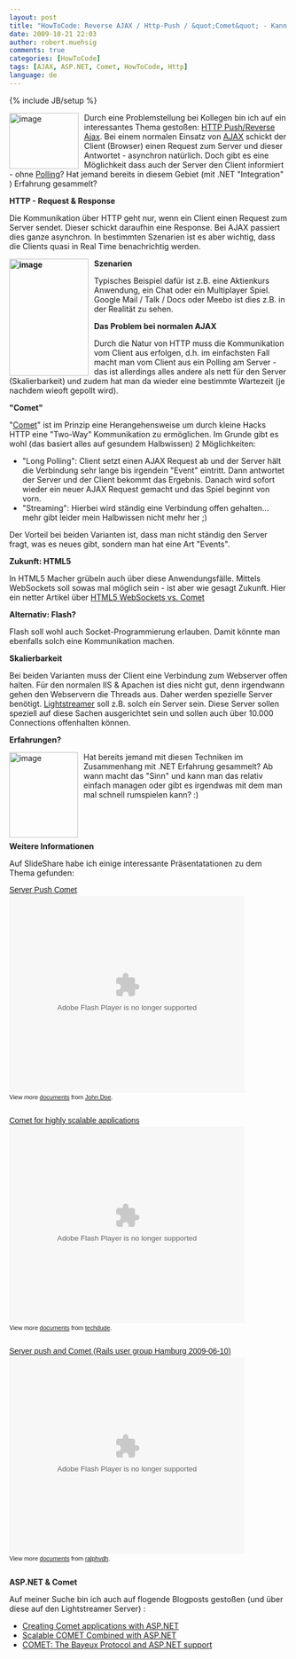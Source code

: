 ```yaml
---
layout: post
title: "HowToCode: Reverse AJAX / Http-Push / &quot;Comet&quot; - Kann der Server Clients aktiv infomieren?"
date: 2009-10-21 22:03
author: robert.muehsig
comments: true
categories: [HowToCode]
tags: [AJAX, ASP.NET, Comet, HowToCode, Http]
language: de
---
```

{% include JB/setup %}
<p><a href="{{BASE_PATH}}/assets/wp-images/image847.png"><img style="border-top-width: 0px; border-left-width: 0px; border-bottom-width: 0px; margin: 0px 10px 0px 0px; border-right-width: 0px" height="101" alt="image" src="{{BASE_PATH}}/assets/wp-images/image_thumb32.png" width="125" align="left" border="0"></a>Durch eine Problemstellung bei Kollegen bin ich auf ein interessantes Thema gestoßen: <a href="http://en.wikipedia.org/wiki/Reverse_Ajax">HTTP Push/Reverse Ajax</a>. Bei einem normalen Einsatz von <a href="http://en.wikipedia.org/wiki/Ajax_(programming)">AJAX</a> schickt der Client (Browser) einen Request zum Server und dieser Antwortet - asynchron natürlich. Doch gibt es eine Möglichkeit dass auch der Server den Client informiert - ohne <a href="http://de.wikipedia.org/wiki/Polling_(Informatik)">Polling</a>? Hat jemand bereits in diesem Gebiet (mit .NET "Integration" ) Erfahrung gesammelt?</p><p><strong>HTTP - Request &amp; Response</strong></p> <p>Die Kommunikation über HTTP geht nur, wenn ein Client einen Request zum Server sendet. Dieser schickt daraufhin eine Response. Bei AJAX passiert dies ganze asynchron. In bestimmten Szenarien ist es aber wichtig, dass die Clients quasi in Real Time benachrichtig werden. </p> <p><strong><a href="{{BASE_PATH}}/assets/wp-images/image848.png"><img style="border-top-width: 0px; border-left-width: 0px; border-bottom-width: 0px; margin: 0px 10px 0px 0px; border-right-width: 0px" height="211" alt="image" src="{{BASE_PATH}}/assets/wp-images/image_thumb33.png" width="143" align="left" border="0"></a>Szenarien</strong></p> <p>Typisches Beispiel dafür ist z.B. eine Aktienkurs Anwendung, ein Chat oder ein Multiplayer Spiel. Google Mail / Talk / Docs oder Meebo ist dies z.B. in der Realität zu sehen.</p> <p><strong>Das Problem bei normalen AJAX</strong>&nbsp;</p> <p>Durch die Natur von HTTP muss die Kommunikation vom Client aus erfolgen, d.h. im einfachsten Fall macht man vom Client aus ein Polling am Server - das ist allerdings alles andere als nett für den Server (Skalierbarkeit) und zudem hat man da wieder eine bestimmte Wartezeit (je nachdem wieoft gepollt wird).</p> <p><strong>"Comet" </strong></p> <p>"<a href="http://en.wikipedia.org/wiki/Comet_(programming)">Comet</a>" ist im Prinzip eine Herangehensweise um durch kleine Hacks HTTP eine "Two-Way" Kommunikation zu ermöglichen. Im Grunde gibt es wohl (das basiert alles auf gesundem Halbwissen) 2 Möglichkeiten:</p> <ul> <li>"Long Polling": Client setzt einen AJAX Request ab und der Server hält die Verbindung sehr lange bis irgendein "Event" eintritt. Dann antwortet der Server und der Client bekommt das Ergebnis. Danach wird sofort wieder ein neuer AJAX Request gemacht und das Spiel beginnt von vorn.  <li>"Streaming": Hierbei wird ständig eine Verbindung offen gehalten... mehr gibt leider mein Halbwissen nicht mehr her ;) </li></ul> <p>Der Vorteil bei beiden Varianten ist, dass man nicht ständig den Server fragt, was es neues gibt, sondern man hat eine Art "Events".</p> <p><strong>Zukunft: HTML5</strong></p> <p>In HTML5 Macher grübeln auch über diese Anwendungsfälle. Mittels WebSockets soll sowas mal möglich sein - ist aber wie gesagt Zukunft. Hier ein netter Artikel über <a href="http://www.infoq.com/news/2008/12/websockets-vs-comet-ajax">HTML5 WebSockets vs. Comet</a></p> <p><strong>Alternativ: Flash?</strong></p> <p>Flash soll wohl auch Socket-Programmierung erlauben. Damit könnte man ebenfalls solch eine Kommunikation machen.</p> <p><strong>Skalierbarkeit</strong></p> <p>Bei beiden Varianten muss der Client eine Verbindung zum Webserver offen halten. Für den normalen IIS &amp; Apachen ist dies nicht gut, denn irgendwann gehen den Webservern die Threads aus. Daher werden spezielle Server benötigt. <a href="http://www.lightstreamer.com/products.htm">Lightstreamer</a> soll z.B. solch ein Server sein. Diese Server sollen speziell auf diese Sachen ausgerichtet sein und sollen auch über 10.000 Connections offenhalten können.</p> <p><strong>Erfahrungen?</strong></p> <p><a href="{{BASE_PATH}}/assets/wp-images/image849.png"><img style="border-top-width: 0px; border-left-width: 0px; border-bottom-width: 0px; margin: 0px 10px 0px 0px; border-right-width: 0px" height="154" alt="image" src="{{BASE_PATH}}/assets/wp-images/image_thumb34.png" width="124" align="left" border="0"></a>Hat bereits jemand mit diesen Techniken im Zusammenhang mit .NET Erfahrung gesammelt? Ab wann macht das "Sinn" und kann man das relativ einfach managen oder gibt es irgendwas mit dem man mal schnell rumspielen kann? :)</p> <p>&nbsp;</p> <p>&nbsp;</p> <p><strong>Weitere Informationen</strong></p> <p>Auf SlideShare habe ich einige interessante Präsentatationen zu dem Thema gefunden:</p> <p></p> <div id="__ss_2064899" style="width: 425px; text-align: left"><a title="Server Push Comet" style="display: block; margin: 12px 0px 3px; font: 14px helvetica,arial,sans-serif; text-decoration: underline" href="http://www.slideshare.net/mayflowergmbh/server-push-comet">Server Push Comet</a><embed src="http://static.slidesharecdn.com/swf/ssplayer2.swf?doc=serverpushcomet-090925044031-phpapp02&amp;rel=0&amp;stripped_title=server-push-comet" width="425" height="355" type="application/x-shockwave-flash" allowscriptaccess="always" allowfullscreen="true"></embed>  <div style="font-size: 11px; padding-top: 2px; font-family: tahoma,arial; height: 26px">View more <a style="text-decoration: underline" href="http://www.slideshare.net/">documents</a> from <a style="text-decoration: underline" href="http://www.slideshare.net/mayflowergmbh">John Doe</a>.</div></div> <p></p> <p></p> <div id="__ss_163685" style="width: 425px; text-align: left"><a title="Comet for highly scalable applications" style="display: block; margin: 12px 0px 3px; font: 14px helvetica,arial,sans-serif; text-decoration: underline" href="http://www.slideshare.net/techdude/comet-for-highly-scalable-applications">Comet for highly scalable applications</a><embed src="http://static.slidesharecdn.com/swf/ssplayer2.swf?doc=comet-for-highly-scalable-applications-1194896776469582-4&amp;rel=0&amp;stripped_title=comet-for-highly-scalable-applications" width="425" height="355" type="application/x-shockwave-flash" allowscriptaccess="always" allowfullscreen="true"></embed>  <div style="font-size: 11px; padding-top: 2px; font-family: tahoma,arial; height: 26px">View more <a style="text-decoration: underline" href="http://www.slideshare.net/">documents</a> from <a style="text-decoration: underline" href="http://www.slideshare.net/techdude">techdude</a>.</div></div> <p></p> <p></p> <div id="__ss_1570255" style="width: 425px; text-align: left"><a title="Server push and Comet (Rails user group Hamburg 2009-06-10)" style="display: block; margin: 12px 0px 3px; font: 14px helvetica,arial,sans-serif; text-decoration: underline" href="http://www.slideshare.net/ralphvdh/server-push-and-comet-rails-user-group-hamburg-20090610-1570255">Server push and Comet (Rails user group Hamburg 2009-06-10)</a><embed src="http://static.slidesharecdn.com/swf/ssplayer2.swf?doc=railsughamburg20090610-090611162900-phpapp02&amp;rel=0&amp;stripped_title=server-push-and-comet-rails-user-group-hamburg-20090610-1570255" width="425" height="355" type="application/x-shockwave-flash" allowscriptaccess="always" allowfullscreen="true"></embed>  <div style="font-size: 11px; padding-top: 2px; font-family: tahoma,arial; height: 26px">View more <a style="text-decoration: underline" href="http://www.slideshare.net/">documents</a> from <a style="text-decoration: underline" href="http://www.slideshare.net/ralphvdh">ralphvdh</a>.</div></div> <p><strong> ASP.NET &amp; Comet</strong></p> <p>Auf meiner Suche bin ich auch auf flogende Blogposts gestoßen (und über diese auf den Lightstreamer Server) :</p> <ul> <li><a href="http://www.aaronlerch.com/blog/2007/07/08/creating-comet-applications-with-aspnet/">Creating Comet applications with ASP.NET</a></li> <li><a href="http://www.codeproject.com/KB/aspnet/CometAsync.aspx">Scalable COMET Combined with ASP.NET</a></li> <li><a href="http://neilmosafi.blogspot.com/2009/03/comet-bayeux-protocol-and-aspnet.html">COMET: The Bayeux Protocol and ASP.NET support</a></li></ul>
